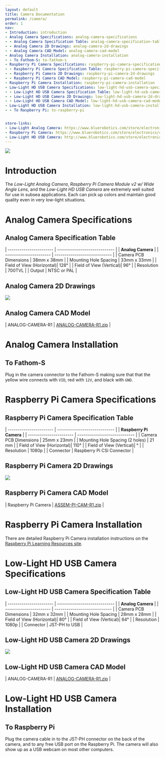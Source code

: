 ```yaml
---
layout: default
title: Camera Documentation
permalink: /camera/
order: 1
nav:
- Introduction: introduction
- Analog Camera Specifications: analog-camera-specifications
- - Analog Camera Specification Table: analog-camera-specification-table
- - Analog Camera 2D Drawings: analog-camera-2d-drawings
- - Analog Camera CAD Model: analog-camera-cad-model
- Analog Camera Installation: analog-camera-installation
- - To Fathom-S: to-fathom-s
- Raspberry Pi Camera Specifications: raspberry-pi-camera-specifications
- - Raspberry Pi Camera Specification Table: raspberry-pi-camera-specification-table
- - Raspberry Pi Camera 2D Drawings: raspberry-pi-camera-2d-drawings
- - Raspberry Pi Camera CAD Model: raspberry-pi-camera-cad-model
- Raspberry Pi Camera Installation: raspberry-pi-camera-installation
- Low-Light HD USB Camera Specifications: low-light-hd-usb-camera-specifications
- - Low-Light HD USB Camera Specification Table: low-light-hd-usb-camera-specification-table
- - Low-Light HD USB Camera 2D Drawings: low-light-hd-usb-camera-2d-drawings
- - Low-Light HD USB Camera CAD Model: low-light-hd-usb-camera-cad-model
- Low-Light HD USB Camera Installation: low-light-hd-usb-camera-installation
- - To Raspberry Pi: to-raspberry-pi


store-links:
- Low-Light Analog Camera: https://www.bluerobotics.com/store/electronics/low-light-ntsc-camera/
- Raspberry Pi Camera: https://www.bluerobotics.com/store/electronics/cam-rpi-wide-r1/
- Low-Light HD USB Camera: http://www.bluerobotics.com/store/electronics/cam-usb-low-light-r1/
---
```


<img src="/analog-camera/cam-banner.png" class="img-responsive" style="max-width:900px"  />

# Introduction

The <em>Low-Light Analog Camera</em>, <em>Raspberry Pi Camera Module v2 w/ Wide Angle Lens</em>, and the <em>Low-Light HD USB Camera</em> are extremely well suited for use in subsea applications. Each can pick up colors and maintain good quality even in very low-light situations. 



# Analog Camera Specifications

## Analog Camera Specification Table

| ----------------------- | ----------------------------- |
|               **Analog Camera**                         |
| ----------------------- | ----------------------------- |
| Camera PCB Dimensions   | 38mm x 38mm                   |
| Mounting Hole Spacing  | 33mm x 33mm                    |
| Field of View (Horizontal)|   128&deg;                  |
| Field of View (Vertical)|       96&deg;                 |
| Resolution              | 700TVL                        |
| Output                  | NTSC or PAL                   |


## Analog Camera 2D Drawings

<img src="/analog-camera/ANALOG-CAM-R1.png" class="img-responsive" style="max-width:900px" />


## Analog Camera CAD Model

| ANALOG-CAMERA-R1 | [ANALOG-CAMERA-R1.zip](/analog-camera/ANALOG-CAMERA-R1.zip) |

# Analog Camera Installation

## To Fathom-S

Plug in the camera connector to the Fathom-S making sure that that the yellow wire connects with `VID`, red with `12V`, and black with `GND`. 


# Raspberry Pi Camera Specifications

## Raspberry Pi Camera Specification Table

| ----------------------- | ----------------------------- |
|               **Raspberry Pi Camera**                   |
| ----------------------- | ----------------------------- |
| Camera PCB Dimensions   | 25mm x 23mm                   |
| Mounting Hole Spacing (2 holes)  | 21 mm                |
| Field of View (Horizontal)|   110&deg;                  |
| Field of View (Vertical)|       &deg;                 |
| Resolution              | 1080p                      |
| Connector               | Raspberry Pi CSi Connector    |

## Raspberry Pi Camera 2D Drawings

<img src="/analog-camera/RPI3-R1.png" class="img-responsive" style="max-width:900px" />

## Raspberry Pi Camera CAD Model

| Raspberry Pi Camera | [ASSEM-PI-CAM-R1.zip](/analog-camera/ASSEM-PI-CAM-R1.zip) |

# Raspberry Pi Camera Installation

There are detailed Raspberry Pi Camera installation instructions on the [Raspberry Pi Learning Resources site](https://www.raspberrypi.org/learning/getting-started-with-picamera/).

# Low-Light HD USB Camera Specifications

## Low-Light HD USB Camera Specification Table

| ----------------------- | ----------------------------- |
|               **Analog Camera**                         |
| ----------------------- | ----------------------------- |
| Camera PCB Dimensions   | 32mm x 32mm                   |
| Mounting Hole Spacing  | 28mm x 28mm                    |
| Field of View (Horizontal)|   80&deg;                   |
| Field of View (Vertical)|       64&deg;                 |
| Resolution              | 1080p                         |
| Connector               | JST-PH to USB                 |


## Low-Light HD USB Camera 2D Drawings

<img src="/analog-camera/LOW-LIGHT-HD-USB-CAMERA-R1.PNG" class="img-responsive" style="max-width:900px" />


## Low-Light HD USB Camera CAD Model

| ANALOG-CAMERA-R1 | [ANALOG-CAMERA-R1.zip](/analog-camera/LOW-LIGHT-HD-USB-CAMERA-R1.zip) |

# Low-Light HD USB Camera Installation

## To Raspberry Pi

Plug the camera cable in to the JST-PH connector on the back of the camera, and to any free USB port on the Raspberry Pi. The camera will also show up as a USB webcam on most other computers.



